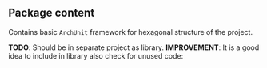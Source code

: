 ## Package content

Contains basic `ArchUnit` framework for hexagonal structure of the project.

**TODO**: Should be in separate project as library.
**IMPROVEMENT**: It is a good idea to include in library also check for unused code:
                 